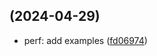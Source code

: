 ##  (2024-04-29)

* perf: add examples ([fd06974](https://github.com/NewT123-WM/tnlearn/commit/fd06974))



